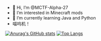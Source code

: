 - 👋 Hi, I’m @MCTF-Alpha-27
- 👀 I’m interested in Minecraft mods
- 🌱 I’m currently learning Java and Python
- 喵呜机！

[![Anurag's GitHub stats](https://github-readme-stats.vercel.app/api?username=MCTF-Alpha-27&show_icons=true&theme=radical)](https://github.com/anuraghazra/github-readme-stats)
[![Top Langs](https://github-readme-stats.vercel.app/api/top-langs/?username=MCTF-Alpha-27)](https://github.com/anuraghazra/github-readme-stats)
